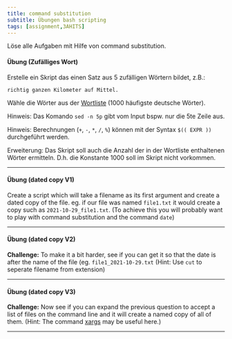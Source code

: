 ```yaml
---
title: command substitution
subtitle: Übungen bash scripting
tags: [assignment,3AHITS]
---
```


Löse alle Aufgaben mit Hilfe von command substitution.



#### Übung (Zufälliges Wort)

Erstelle ein Skript das einen Satz aus 5 zufälligen Wörtern bildet, z.B.:

```
richtig ganzen Kilometer auf Mittel.
```

Wähle die Wörter aus der [Wortliste](testdata/wortliste1000.txt) (1000 häufigste deutsche Wörter).

Hinweis: Das Komando `sed -n 5p` gibt vom Input bspw. nur die 5te Zeile aus. 

Hinweis: Berechnungen (`+`, `-`, `*`, `/`, `%`) können mit der Syntax `$(( EXPR ))` durchgeführt werden.

Erweiterung: Das Skript soll auch die Anzahl der in der Wortliste enthaltenen Wörter ermitteln. D.h. die Konstante 1000 soll im Skript nicht vorkommen.




---

#### Übung (dated copy V1)

Create a script which will take a filename as its first argument and create a dated copy of the file. eg. if our file was named `file1.txt` it would create a copy such as `2021-10-29_file1.txt`. (To achieve this you will probably want to play with command substitution and the command `date`)



---

#### Übung (dated copy V2)

**Challenge:** To make it a bit harder, see if you can get it so that the date is after the name of the file (eg. `file1_2021-10-29.txt` (Hint: Use `cut` to seperate filename from extension)



---

#### Übung (dated copy V3)

**Challenge:** Now see if you can expand the previous question to accept a list of files on the command line and it will create a named copy of all of them. (Hint: The command [xargs](https://ryanstutorials.net/linuxtutorial/bonus.php#xargs) may be useful here.)

---

